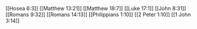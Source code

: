 [[Hosea 6:3]]
[[Matthew 13:21]]
[[Matthew 18:7]]
[[Luke 17:1]]
[[John 8:31]]
[[Romans 9:32]]
[[Romans 14:13]]
[[Philippians 1:10]]
[[2 Peter 1:10]]
[[1 John 3:14]]

